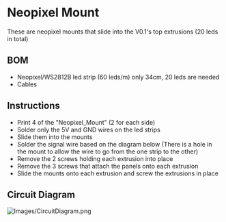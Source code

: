 Neopixel Mount 
==============================
These are neopixel mounts that slide into the V0.1's top extrusions (20 leds in total)

BOM
---
- Neopixel/WS2812B led strip (60 leds/m) only 34cm, 20 leds are needed
- Cables 

Instructions
---
- Print 4 of the "Neopixel_Mount" (2 for each side)
- Solder only the 5V and GND wires on the led strips
- Slide them into the mounts
- Solder the signal wire based on the diagram below (There is a hole in the mount to allow the wire to go from the one strip to the other)
- Remove the 2 screws holding each extrusion into place
- Remove the 3 screws that attach the panels onto each extrusion
- Slide the mounts onto each extrusion and screw the extrusions in place


Circuit Diagram
---
![Images/CircuitDiagram.png](reduction_overview.jpg?raw=true)
